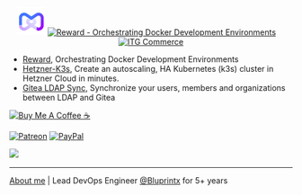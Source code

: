 <p align="center">
  <a href="https://janosmiko.com"><img height="50px" alt="Janos Miko Personal Website" src="https://github.com/janosmiko/janosmiko.github.io/raw/main/static/apple-icon-180x180.png"></img></a>
  <a href="https://rewardenv.readthedocs.io/en/latest/"><img height="50px" alt="Reward - Orchestrating Docker Development Environments" src="https://rewardenv.readthedocs.io/en/latest/_static/reward-icon-128x128.png"></img></a>
  &nbsp;&nbsp;&nbsp;
  <a href="https://bluprintx.com"><img height="50px" alt="ITG Commerce" src="https://bluprintx.com/wp-content/themes/bluprintx/images/logo-light.svg"></img></a>
</p>

* [Reward](https://github.com/rewardenv/reward), Orchestrating Docker Development Environments
* [Hetzner-K3s](https://github.com/janosmiko/hetzner-k3s), Create an autoscaling, HA Kubernetes (k3s) cluster in Hetzner Cloud in minutes.
* [Gitea LDAP Sync](https://github.com/janosmiko/gitea-ldap-sync), Synchronize your users, members and organizations between LDAP and Gitea

<!-- **[Sponsor me](https://github.com/sponsors/janosmiko) if you like my work!**) -->

[![Buy Me A Coffee ☕](https://www.buymeacoffee.com/assets/img/custom_images/orange_img.png)](https://www.buymeacoffee.com/janosmiko)

[![Patreon](https://img.shields.io/badge/Donate-Patreon-red.svg)](https://www.patreon.com/janosmiko)
[![PayPal](https://img.shields.io/badge/Donate-PayPal-green.svg)](https://www.paypal.com/cgi-bin/webscr?cmd=_s-xclick&hosted_button_id=LUCSKSMFENMHN)

![](https://github-readme-stats.vercel.app/api?username=janosmiko&count_private=true&include_all_commits=true&show_icons=true&hide_title=true&theme=monokai)

---

[About me](https://janosmiko.com) | Lead DevOps Engineer [@Bluprintx](https://bluprintx.com) for 5+ years
